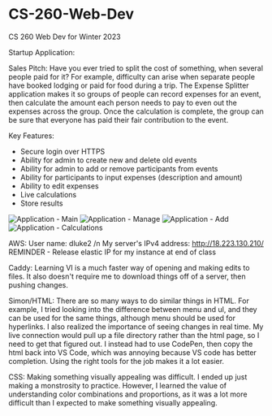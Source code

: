 # CS-260-Web-Dev
CS 260 Web Dev for Winter 2023

Startup Application:

Sales Pitch:
Have you ever tried to split the cost of something, when several people paid for it? For example, difficulty can arise when separate people have booked lodging or paid for food during a trip. The Expense Splitter application makes it so groups of people can record expenses for an event, then calculate the amount each person needs to pay to even out the expenses across the group. Once the calculation is complete, the group can be sure that everyone has paid their fair contribution to the event.

Key Features:
- Secure login over HTTPS
- Ability for admin to create new and delete old events
- Ability for admin to add or remove participants from events
- Ability for participants to input expenses (description and amount)
- Ability to edit expenses
- Live calculations
- Store results

![Application - Main](https://user-images.githubusercontent.com/123618573/215209048-bc01d015-4123-4ad0-a337-a219b43b9db4.jpg)
![Application - Manage](https://user-images.githubusercontent.com/123618573/215209121-e9910ad6-1804-457b-b159-fa90c5d52f93.jpg)
![Application - Add](https://user-images.githubusercontent.com/123618573/215209160-ff436334-4a9f-45a2-add0-712b99e29bef.jpg)
![Application - Calculations](https://user-images.githubusercontent.com/123618573/215209180-bedaacd8-b0cb-40de-9b3f-1b8d69bc4921.jpg)

AWS:
User name: dluke2 /n
My server's IPv4 address: http://18.223.130.210/
REMINDER - Release elastic IP for my instance at end of class

Caddy:
Learning VI is a much faster way of opening and making edits to files. It also doesn't require me to download things off of a server, then pushing changes.

Simon/HTML:
There are so many ways to do similar things in HTML. For example, I tried looking into the difference between menu and ul, and they can be used for the same things, although menu should be used for hyperlinks. I also realized the importance of seeing changes in real time. My live connection would pull up a file directory rather than the html page, so I need to get that figured out. I instead had to use CodePen, then copy the html back into VS Code, which was annoying because VS code has better completion. Using the right tools for the job makes it a lot easier.

CSS:
Making something visually appealing was difficult. I ended up just making a monstrosity to practice. However, I learned the value of understanding color combinations and proportions, as it was a lot more difficult than I expected to make something visually appealing.
